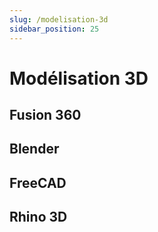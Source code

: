 ```yaml
---
slug: /modelisation-3d
sidebar_position: 25
---
```


# Modélisation 3D

## Fusion 360

## Blender

## FreeCAD

## Rhino 3D
